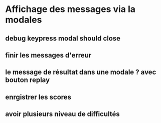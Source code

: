 # Affichage des messages via la modales

## debug keypress modal should close

## finir les messages d'erreur

## le message de résultat dans une modale ? avec bouton replay

## enrgistrer les scores

## avoir plusieurs niveau de difficultés
